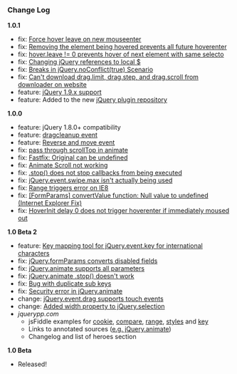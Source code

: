 ### Change Log

__1.0.1__

- fix: [Force hover leave on new mouseenter](https://github.com/bitovi/jquerypp/pull/65)
- fix: [Removing the element being hovered prevents all future hoverenter](https://github.com/bitovi/jquerypp/issues/64)
- fix: [hover.leave != 0 prevents hover of next element with same selecto](https://github.com/bitovi/jquerypp/issues/63)
- fix: [Changing jQuery references to local $](https://github.com/bitovi/jquerypp/pull/71)
- fix: [Breaks in jQuery.noConflict(true) Scenario](https://github.com/bitovi/jquerypp/issues/67)
- fix: [Can't download drag.limit, drag.step, and drag.scroll from downloader on website](https://github.com/bitovi/jquerypp/pull/66)
- feature: [jQuery 1.9.x support](https://github.com/bitovi/jquerypp/commit/692ed50a7b43fb2c6bfb9d89c5e0505ddcbd6595)
- feature: Added to the new [jQuery plugin repository](http://plugins.jquery.com/jquerypp)

__1.0.0__

- feature: jQuery 1.8.0+ compatibility
- feature: [dragcleanup event](https://github.com/jupiterjs/jquerypp/pull/43)
- feature: [Reverse and move event](https://github.com/jupiterjs/jquerypp/issues/25)
- fix: [pass through scrollTop in animate](https://github.com/jupiterjs/jquerypp/pull/40)
- fix: [Fastfix: Original can be undefined](https://github.com/jupiterjs/jquerypp/pull/45)
- fix: [Animate Scroll not working](https://github.com/jupiterjs/jquerypp/issues/35)
- fix: [.stop() does not stop callbacks from being executed](https://github.com/jupiterjs/jquerypp/issues/28)
- fix: [jQuery.event.swipe.max isn't actually being used](https://github.com/jupiterjs/jquerypp/issues/33)
- fix: [Range triggers error on IE8](https://github.com/jupiterjs/jquerypp/issues/39)
- fix: [[FormParams] convertValue function: Null value to undefined (Internet Explorer Fix)](https://github.com/jupiterjs/jquerypp/pull/51)
- fix: [HoverInit delay 0 does not trigger hoverenter if immediately moused out](https://github.com/bitovi/jquerypp/issues/57)

__1.0 Beta 2__

- feature: [Key mapping tool for jQuery.event.key for international characters](https://github.com/jupiterjs/jquerypp/issues/16)
- fix: [jQuery.formParams converts disabled fields](https://github.com/jupiterjs/jquerypp/issues/24)
- fix: [jQuery.animate supports all parameters](https://github.com/jupiterjs/jquerypp/issues/22)
- fix: [jQuery.animate .stop() doesn't work](https://github.com/jupiterjs/jquerypp/issues/19)
- fix: [Bug with duplicate sub keys](https://github.com/jupiterjs/jquerypp/issues/17)
- fix: [Security error in jQuery.animate](https://github.com/jupiterjs/jquerypp/issues/5)
- change: [jQuery.event.drag supports touch events](https://github.com/jupiterjs/jquerypp/issues/23)
- change: [Added width property to jQuery.selection](https://github.com/jupiterjs/jquerypp/pull/11)
- *jquerypp.com*
  - jsFiddle examples for [cookie](#cookie), [compare](#compare), [range](#range), [styles](#styles) and [key](#key)
  - Links to annotated sources ([e.g. jQuery.animate](http://donejs.com/jquery/docs/jquery.animate.html))
  - Changelog and list of heroes section

__1.0 Beta__

- Released!